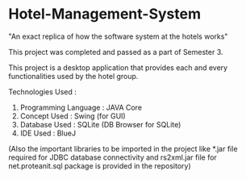 # Hotel-Management-System
"An exact replica of how the software system at the hotels works"

This project was completed and passed as a part of Semester 3.

This project is a desktop application that provides each and every functionalities used by the hotel group.

Technologies Used : 
1. Programming Language : JAVA Core
2. Concept Used : Swing (for GUI)
3. Database Used : SQLite (DB Browser for SQLite)
4. IDE Used : BlueJ

(Also the important libraries to be imported in the project like *.jar file required for JDBC database connectivity and rs2xml.jar file for net.proteanit.sql package is provided in the repository)
